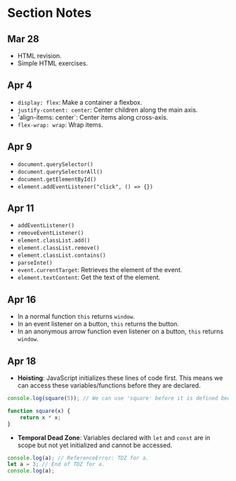 # Section Notes

## Mar 28

- HTML revision.
- Simple HTML exercises.

## Apr 4

- `display: flex`: Make a container a flexbox.
- `justify-content: center`: Center children along the main axis.
- 'align-items: center`: Center items along cross-axis.
- `flex-wrap: wrap`: Wrap items.

## Apr 9

- `document.querySelector()`
- `document.querySelectorAll()`
- `document.getElementById()`
- `element.addEventListener("click", () => {})`

## Apr 11

- `addEventListener()`
- `removeEventListener()`
- `element.classList.add()`
- `element.classList.remove()`
- `element.classList.contains()`
- `parseInte()`
- `event.currentTarget`: Retrieves the element of the event.
- `element.textContent`: Get the text of the element.

## Apr 16

- In a normal function `this` returns `window`.
- In an event listener on a button, `this` returns the button.
- In an anonymous arrow function even listener on a button, `this` returns `window`.

## Apr 18

- **Hoisting**: JavaScript initializes these lines of code first. This means we can access these variables/functions before they are declared.

```javascript
console.log(square(5)); // We can use 'square' before it is defined because of hoisting.

function square(x) {
    return x * x;
}
```

- **Temporal Dead Zone**: Variables declared with `let` and `const` are in scope but not yet initialized and cannot be accessed.

```javascript
console.log(a); // ReferenceError: TDZ for a.
let a = 3; // End of TDZ for a.
console.log(a);
```
